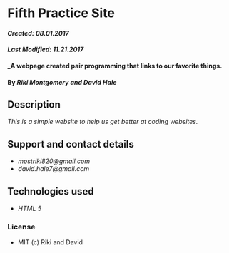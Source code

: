 # Fifth Practice Site

#### _Created: 08.01.2017_
#### _Last Modified: 11.21.2017_

#### _A webpage created pair programming that links to our favorite things.

#### By _Riki Montgomery and David Hale_

## Description

_This is a simple website to help us get better at coding websites._

## Support and contact details

* _mostriki820@gmail.com_
* _david.hale7@gmail.com_

## Technologies used

* _HTML 5_

### License

* MIT (c) Riki and David 
